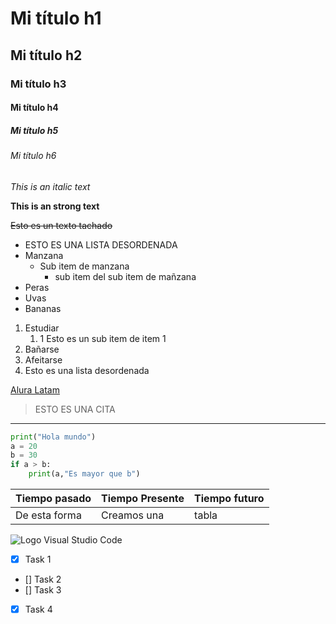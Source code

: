 <!-- Encabezados -->

# Mi título h1

## Mi título h2

### Mi título h3

#### Mi título h4

##### Mi título h5

###### Mi título h6

<!-- Italic text -->

*This is an italic text*


<!-- Strong text -->
**This is an strong text**

<!-- strikethrough -->
~~Esto es un texto tachado~~

<!-- UL (unordered list) -->
* ESTO ES UNA LISTA DESORDENADA
* Manzana
    * Sub item de manzana
        * sub item del sub item de mañzana
* Peras
* Uvas
* Bananas

<!-- Order list -->
1. Estudiar
    1. 1 Esto es un sub item de item 1
2. Bañarse
3. Afeitarse
4. Esto es una lista desordenada

<!-- Enlaces -->
[Alura Latam](https://app.aluracursos.com/dashboard "Alura Latam")

<!-- [Alura Latam](https://app.aluracursos.com/dashboard "Alura Latam") Lo que esta entre comillas va a aparecer como un popup -->


<!-- Generar citas -->

> ESTO ES UNA CITA 

<!-- HR -->
---

<!-- Poner codigo -->


``` py
print("Hola mundo")
a = 20
b = 30
if a > b:
    print(a,"Es mayor que b")
```

<!-- Crear tablas -->

|Tiempo pasado   |Tiempo Presente   |Tiempo futuro
|----------------|------------------|-------------
|De esta forma   | Creamos una      | tabla

<!-- Poner una imagen en markdown -->

![Logo Visual Studio Code](https://cdn.thenewstack.io/media/2021/10/4f0ac3e0-visual_studio_code.png "vs code logo")


<!-- Github Markdown -->
* [x] Task 1
* [] Task 2
* [] Task 3
* [x] Task 4

<!-- Las tareas realizadas son las que tienen un check marcado  -->
